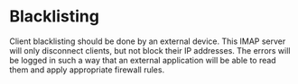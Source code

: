 # Blacklisting

Client blacklisting should be done by an external device. This IMAP server will
only disconnect clients, but not block their IP addresses. The errors will be
logged in such a way that an external application will be able to read them and
apply appropriate firewall rules.